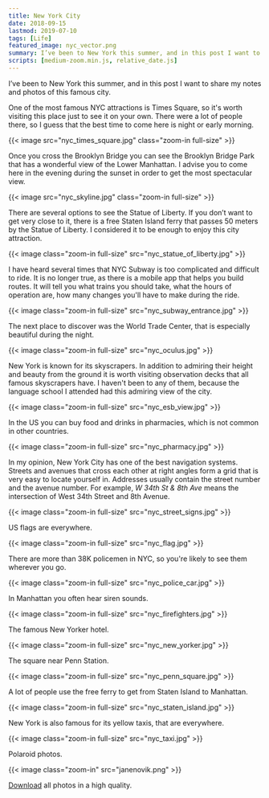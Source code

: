 ```yaml
---
title: New York City
date: 2018-09-15
lastmod: 2019-07-10
tags: [Life]
featured_image: nyc_vector.png 
summary: I’ve been to New York this summer, and in this post I want to share my notes and photos of this famous city.
scripts: [medium-zoom.min.js, relative_date.js]
---
```


I’ve been to New York this summer, and in this post I want to share my notes and photos of this famous city.

One of the most famous NYC attractions is Times Square, so it's worth visiting this place just to see it on your own. There were a lot of people there, so I guess that the best time to come here is night or early morning.

{{< image src="nyc_times_square.jpg" class="zoom-in full-size" >}}

Once you cross the Brooklyn Bridge you can see the Brooklyn Bridge Park that has a wonderful view of the Lower Manhattan. I advise you to come here in the evening during the sunset in order to get the most spectacular view.

{{< image src="nyc_skyline.jpg" class="zoom-in full-size" >}}

There are several options to see the Statue of Liberty. If you don’t want to get very close to it, there is a free Staten Island ferry that passes 50 meters by the Statue of Liberty. I considered it to be enough to enjoy this city attraction.

{{< image class="zoom-in full-size" src="nyc_statue_of_liberty.jpg" >}}

I have heard several times that NYC Subway is too complicated and difficult to ride. It is no longer true, as there is a mobile app that helps you build routes. It will tell you what trains you should take, what the hours of operation are, how many changes you'll have to make during the ride.

{{< image class="zoom-in full-size" src="nyc_subway_entrance.jpg" >}}

The next place to discover was the World Trade Center, that is especially beautiful during the night.

{{< image class="zoom-in full-size" src="nyc_oculus.jpg" >}}

New York is known for its skyscrapers. In addition to admiring their height and beauty from the ground it is worth visiting observation decks that all famous skyscrapers have. I haven't been to any of them, because the language school I attended had this admiring view of the city.

{{< image class="zoom-in full-size" src="nyc_esb_view.jpg" >}}

In the US you can buy food and drinks in pharmacies, which is not common in other countries.

{{< image class="zoom-in full-size" src="nyc_pharmacy.jpg" >}}

In my opinion, New York City has one of the best navigation systems. Streets and avenues that cross each other at right angles form a grid that is very easy to locate yourself in. Addresses usually contain the street number and the avenue number. For example, _W 34th St & 8th Ave_ means the intersection of West 34th Street and 8th Avenue.

{{< image class="zoom-in full-size" src="nyc_street_signs.jpg" >}}

US flags are everywhere.

{{< image class="zoom-in full-size" src="nyc_flag.jpg" >}}

There are more than 38K policemen in NYC, so you're likely to see them wherever you go.

{{< image class="zoom-in full-size" src="nyc_police_car.jpg" >}}

In Manhattan you often hear siren sounds.

{{< image class="zoom-in full-size" src="nyc_firefighters.jpg" >}}

The famous New Yorker hotel.

{{< image class="zoom-in full-size" src="nyc_new_yorker.jpg" >}}

The square near Penn Station.

{{< image class="zoom-in full-size" src="nyc_penn_square.jpg" >}}

A lot of people use the free ferry to get from Staten Island to Manhattan.

{{< image class="zoom-in full-size" src="nyc_staten_island.jpg" >}}

New York is also famous for its yellow taxis, that are everywhere.

{{< image class="zoom-in full-size" src="nyc_taxi.jpg" >}}

Polaroid photos.

{{< image class="zoom-in" src="janenovik.png" >}}

[Download](nyc_photos.7z) all photos in a high quality.
